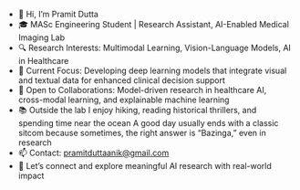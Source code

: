 - 👋 Hi, I’m Pramit Dutta
- 🎓 MASc Engineering Student | Research Assistant, AI-Enabled Medical Imaging Lab
- 🔍 Research Interests: Multimodal Learning, Vision-Language Models, AI in Healthcare
- 🧠 Current Focus: Developing deep learning models that integrate visual and textual data for enhanced clinical decision support
- 🤝 Open to Collaborations: Model-driven research in healthcare AI, cross-modal learning, and explainable machine learning
- 📚 Outside the lab I enjoy hiking, reading historical thrillers, and spending time near the ocean
A good day usually ends with a classic sitcom because sometimes, the right answer is “Bazinga,” even in research
- 📫 Contact: pramitduttaanik@gmail.com
- 🔗 Let’s connect and explore meaningful AI research with real-world impact

<!---
PramitDutta1999/PramitDutta1999 is a ✨ special ✨ repository because its `README.md` (this file) appears on your GitHub profile.
You can click the Preview link to take a look at your changes.
--->
